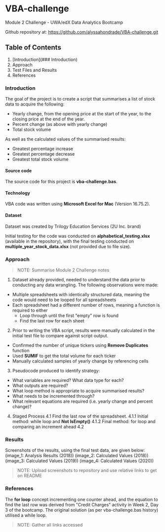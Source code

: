 # VBA-challenge
Module 2 Challenge - UWA/edX Data Analytics Bootcamp

Github repository at: https://github.com/alyssahondrade/VBA-challenge.git

## Table of Contents
1. [Introduction](### Introduction)
2. Approach
3. Test Files and Results
4. References

### Introduction
The goal of the project is to create a script that summarises a list of stock data to acquire the following:
- Yearly change, from the opening price at the start of the year, to the closing price at the end of the year.
- Percent change (as above with yearly change)
- Total stock volume

As well as the calculated values of the summarised results:
- Greatest percentage increase
- Greatest percentage decrease
- Greatest total stock volume

#### Source code
The source code for this project is **vba-challenge.bas**.

#### Technology
VBA code was written using **Microsoft Excel for Mac** (Version 16.75.2).

#### Dataset
Dataset was created by Trilogy Education Services (2U Inc. brand)

Initial testing for the code was conducted on **alphabetical_testing.xlsx** (available in the repository), with the final testing conducted on **multiple_year_stock_data.xlsx** (not provided due to file size).

### Approach
> NOTE: Summarise Module 2 Challenge notes
1. Dataset already provided, needed to understand the data prior to conducting any data wrangling. The following observations were made: 
- Multiple spreadsheets with identically structured data, meaning the code would need to be looped for all spreadsheets
- Each spreadsheet had a different number of rows, meaning a function is required to either
  - Loop through until the first "empty" row is found
  - Find the last row for each sheet
2. Prior to writing the VBA script, results were manually calculated in the initial test file to compare against script output.
- Confirmed the number of unique tickers using **Remove Duplicates** function
- Used **SUMIF** to get the total volume for each ticker
- Manually calculated samples of yearly change by referencing cells
3. Pseudocode produced to identify strategy:
- What variables are required? What data type for each?
- What outputs are required?
- What loop method is appropriate to acquire summarised results?
- What needs to be incremented through?
- What relevant equations are required (i.e. yearly change and percent change)?
4. Staged Process
  4.1 Find the last row of the spreadsheet.
    4.1.1 Initial method: while loop and **Not IsEmpty()**
    4.1.2 Final method: for loop and comparing an increment ahead
  4.2

### Results
Screenshots of the results, using the final test data, are given below:
(image_1: Analysis Results (2018))
(image_2: Calculated Values (2018))
(image_3: Calculated Values (2019))
(image_4: Calculated Values (2020))
> NOTE: Upload screenshots to repository and use relative links to get on README

### References
The **for loop** concept incrementing one counter ahead, and the equation to find the last row was derived from "Credit Charges" activity in Week 2, Day 3 of the bootcamp. The original solution (as per vba-challenge.bas history) utilised a while loop.

> NOTE: Gather all links accessed
